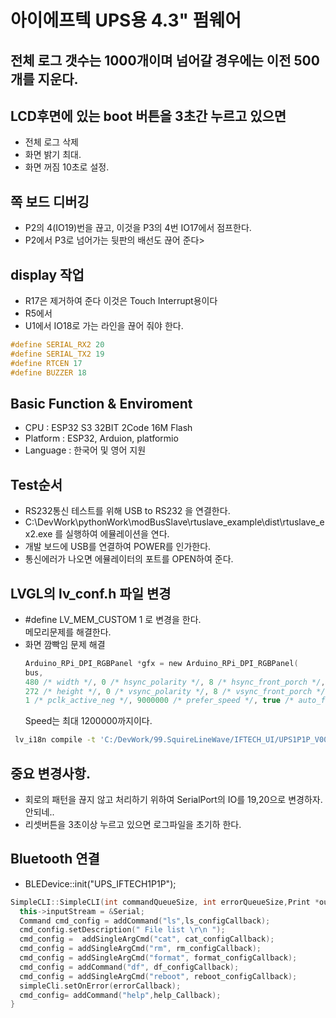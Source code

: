 # 아이에프텍 UPS용 4.3" 펌웨어 
## 전체 로그 갯수는 1000개이며 넘어갈 경우에는 이전 500개를 지운다. 
## LCD후면에 있는 boot 버튼을 3초간 누르고 있으면    
* 전체 로그 삭제 
* 화면 밝기 최대. 
* 화면 꺼짐 10초로 설정.

## 쪽 보드 디버깅
- P2의 4(IO19)번을 끊고, 이것을   P3의 4번 IO17에서 점프한다.
- P2에서 P3로 넘어가는 뒷판의 배선도 끊어 준다>
## display 작업 
- R17은 제거하여 준다 이것은 Touch Interrupt용이다
- R5에서 
- U1에서 IO18로 가는 라인을 끊어 줘야 한다.
```cpp
#define SERIAL_RX2 20 
#define SERIAL_TX2 19 
#define RTCEN 17
#define BUZZER 18 
```
## Basic Function & Enviroment 
- CPU : ESP32 S3 32BIT 2Code 16M Flash
- Platform : ESP32, Arduion,  platformio
- Language : 한국어 및 영어 지원
## Test순서 
  - RS232통신 테스트를 위해 USB to RS232 을 연결한다.
  - C:\DevWork\pythonWork\modBusSlave\rtuslave_example\dist\rtuslave_ex2.exe 를 실행하여 에뮬레이션을 연다.
  - 개발 보드에 USB를 연결하여 POWER를 인가한다.
  - 통신에러가 나오면 에뮬레이터의 포트를 OPEN하여 준다.

## LVGL의 lv_conf.h 파일 변경
- #define LV_MEM_CUSTOM 1 로 변경을 한다.  
  메모리문제를 해결한다.
- 화면 깜빡임 문제 해결
  ``` C
  Arduino_RPi_DPI_RGBPanel *gfx = new Arduino_RPi_DPI_RGBPanel(
  bus,
  480 /* width */, 0 /* hsync_polarity */, 8 /* hsync_front_porch */, 4 /* hsync_pulse_width */, 43 /* hsync_back_porch */,
  272 /* height */, 0 /* vsync_polarity */, 8 /* vsync_front_porch */, 4 /* vsync_pulse_width */, 12 /* vsync_back_porch */,
  1 /* pclk_active_neg */, 9000000 /* prefer_speed */, true /* auto_flush */);
  ``` 
  Speed는 최대 1200000까지이다.
  
``` sh
 lv_i18n compile -t 'C:/DevWork/99.SquireLineWave/IFTECH_UI/UPS1P1P_V001/export/SquareLine_Project/libraries/ui/translations/*.yml' -o 'C:\DevWork\4.IFTechWork\1.UPS1P1P\Display4.3\lib\lv_i18n\src'
```
  
## 중요 변경사항.
- 회로의 패턴을 끊지 않고 처리하기 위하여 SerialPort의 IO를 19,20으로 변경하자. 
  안되네..
- 리셋버튼을 3초이상 누르고 있으면 로그파일을 초기하 한다.

## Bluetooth 연결
- BLEDevice::init("UPS_IFTECH1P1P");
```cpp
SimpleCLI::SimpleCLI(int commandQueueSize, int errorQueueSize,Print *outputStream ) : commandQueueSize(commandQueueSize), errorQueueSize(errorQueueSize) {
  this->inputStream = &Serial;
  Command cmd_config = addCommand("ls",ls_configCallback);
  cmd_config.setDescription(" File list \r\n ");
  cmd_config =  addSingleArgCmd("cat", cat_configCallback);
  cmd_config = addSingleArgCmd("rm", rm_configCallback);
  cmd_config = addSingleArgCmd("format", format_configCallback);
  cmd_config = addCommand("df", df_configCallback);
  cmd_config = addSingleArgCmd("reboot", reboot_configCallback);
  simpleCli.setOnError(errorCallback);
  cmd_config= addCommand("help",help_Callback);
}
```